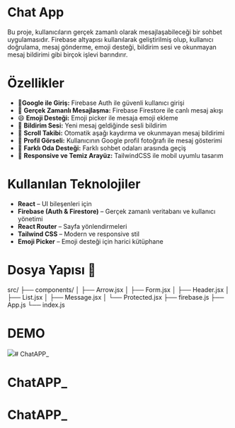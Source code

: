 <h1>Chat App</h1>

Bu proje, kullanıcıların gerçek zamanlı olarak mesajlaşabileceği bir sohbet uygulamasıdır. Firebase altyapısı kullanılarak geliştirilmiş olup, kullanıcı doğrulama, mesaj gönderme, emoji desteği, bildirim sesi ve okunmayan mesaj bildirimi gibi birçok işlevi barındırır.

<h1>Özellikler</h1>

- 🔐**Google ile Giriş:** Firebase Auth ile güvenli kullanıcı girişi
- 💬 **Gerçek Zamanlı Mesajlaşma:** Firebase Firestore ile canlı mesaj akışı
- 😄 **Emoji Desteği:** Emoji picker ile mesaja emoji ekleme
- 🔔 **Bildirim Sesi:** Yeni mesaj geldiğinde sesli bildirim
- 📌 **Scroll Takibi:** Otomatik aşağı kaydırma ve okunmayan mesaj bildirimi
- 👤 **Profil Görseli:** Kullanıcının Google profil fotoğrafı ile mesaj gösterimi
- 🧭 **Farklı Oda Desteği:** Farklı sohbet odaları arasında geçiş
- 🧪 **Responsive ve Temiz Arayüz:** TailwindCSS ile mobil uyumlu tasarım

<h1>Kullanılan Teknolojiler</h1>

- **React** – UI bileşenleri için
- **Firebase (Auth & Firestore)** – Gerçek zamanlı veritabanı ve kullanıcı yönetimi
- **React Router** – Sayfa yönlendirmeleri
- **Tailwind CSS** – Modern ve responsive stil
- **Emoji Picker** – Emoji desteği için harici kütüphane


<h1>Dosya Yapısı 📁</h1>
src/
├── components/
│   ├── Arrow.jsx
│   ├── Form.jsx
│   ├── Header.jsx
│   ├── List.jsx
│   ├── Message.jsx
│   └── Protected.jsx
├── firebase.js
├── App.js
└── index.js

<h1>DEMO</h1>

![](/demo.gif)# ChatAPP_
# ChatAPP_
# ChatAPP_
